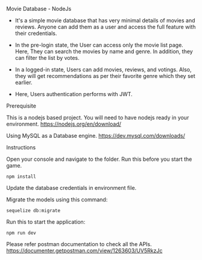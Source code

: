 Movie Database - NodeJs

- It's a simple movie database that has very minimal details of movies and reviews. Anyone can add them as a user and access the full feature with their credentials.

- In the pre-login state, the User can access only the movie list page. Here, They can search the movies by name and genre. In addition, they can filter the list by votes.

- In a logged-in state, Users can add movies, reviews, and votings. Also, they will get recommendations as per their favorite genre which they set earlier.

- Here, Users authentication performs with JWT.


Prerequisite

This is a nodejs based project. You will need to have nodejs ready in your environment. https://nodejs.org/en/download/

Using MySQL as a Database engine. https://dev.mysql.com/downloads/

Instructions

Open your console and navigate to the folder. Run this before you start the game.

```npm install```

Update the database credentials in environment file.

Migrate the models using this command:

```sequelize db:migrate```

Run this to start the application:

```npm run dev```

Please refer postman documentation to check all the APIs.
https://documenter.getpostman.com/view/1263603/UV5RkzJc

